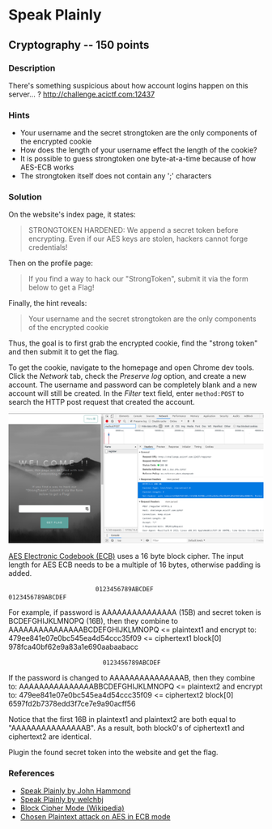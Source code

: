# Speak Plainly

## Cryptography -- 150 points

### Description

There's something suspicious about how account logins happen on this server... ? http://challenge.acictf.com:12437

### Hints

* Your username and the secret strongtoken are the only components of the encrypted cookie
* How does the length of your username effect the length of the cookie?
* It is possible to guess strongtoken one byte-at-a-time because of how AES-ECB works
* The strongtoken itself does not contain any ';' characters

### Solution
On the website's index page, it states: 
> STRONGTOKEN HARDENED: We append a secret token before encrypting. Even if our AES keys are stolen, hackers cannot forge credentials!

Then on the profile page:
> If you find a way to hack our "StrongToken", submit it via the form below to get a Flag!

Finally, the hint reveals:
> Your username and the secret strongtoken are the only components of the encrypted cookie

Thus, the goal is to first grab the encrypted cookie, find the "strong token" and then submit it to get the flag.

To get the cookie, navigate to the homepage and open Chrome dev tools. Click the *Network* tab, check the *Preserve log* option, and create a new account. The username and password can be completely blank and a new account will still be created. In the *Filter* text field, enter `method:POST` to search the HTTP post request that created the account.

![Screenshot](./screenshot1.png)

[AES Electronic Codebook (ECB)][1] uses a 16 byte block cipher. The input length for AES ECB needs to be a multiple of 16 bytes, otherwise padding is added.

                            0123456789ABCDEF                          0123456789ABCDEF
For example, if password is AAAAAAAAAAAAAAA (15B) and secret token is BCDEFGHIJKLMNOPQ (16B),
then they combine to
AAAAAAAAAAAAAAABCDEFGHIJKLMNOPQ <= plaintext1
and encrypt to:
479ee841e07e0bc545ea4d54ccc35f09 <= ciphertext1 block[0]
978fca40bf62e9a83a1e690aabaabacc

                              0123456789ABCDEF
If the password is changed to AAAAAAAAAAAAAAAB, then they combine to: 
AAAAAAAAAAAAAAABBCDEFGHIJKLMNOPQ <= plaintext2
and encrypt to:
479ee841e07e0bc545ea4d54ccc35f09 <= ciphertext2 block[0]
6597fd2b7378edd3f7ce7e9a90acff56 

Notice that the first 16B in plaintext1 and plaintext2 are both equal to "AAAAAAAAAAAAAAAB".
As a result, both block0's of ciphertext1 and ciphertext2 are identical.

Plugin the found secret token into the website and get the flag.

### References
* [Speak Plainly by John Hammond](https://youtu.be/f-iz_ZAS258)
* [Speak Plainly by welchbj](https://github.com/welchbj/ctf/tree/master/writeups/2020/CyberStakes/speak-plainly)
* [Block Cipher Mode (Wikipedia)][1]
* [Chosen Plaintext attack on AES in ECB mode][2]

[1]: https://en.wikipedia.org/wiki/Block_cipher_mode_of_operation#Electronic_codebook_(ECB)
[2]: https://crypto.stackexchange.com/questions/42891/chosen-plaintext-attack-on-aes-in-ecb-mode